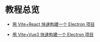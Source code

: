 # 教程总览

- [用 Vite+React 快速构建一个 Electron 项目](/zh/tutorials/create-vite-electron-service)

- [用 Vite+Vue3 快速构建一个 Electron 项目](/zh/tutorials/create-vite-electron-service-vue)